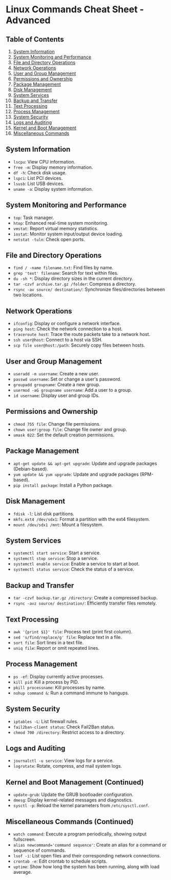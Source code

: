 # Linux Commands Cheat Sheet - Advanced

## Table of Contents
1. [System Information](#system-information)
2. [System Monitoring and Performance](#system-monitoring-and-performance)
3. [File and Directory Operations](#file-and-directory-operations)
4. [Network Operations](#network-operations)
5. [User and Group Management](#user-and-group-management)
6. [Permissions and Ownership](#permissions-and-ownership)
7. [Package Management](#package-management)
8. [Disk Management](#disk-management)
9. [System Services](#system-services)
10. [Backup and Transfer](#backup-and-transfer)
11. [Text Processing](#text-processing)
12. [Process Management](#process-management)
13. [System Security](#system-security)
14. [Logs and Auditing](#logs-and-auditing)
15. [Kernel and Boot Management](#kernel-and-boot-management)
16. [Miscellaneous Commands](#miscellaneous-commands)

## System Information
- `lscpu`: View CPU information.
- `free -m`: Display memory information.
- `df -h`: Check disk usage.
- `lspci`: List PCI devices.
- `lsusb`: List USB devices.
- `uname -a`: Display system information.

## System Monitoring and Performance
- `top`: Task manager.
- `htop`: Enhanced real-time system monitoring.
- `vmstat`: Report virtual memory statistics.
- `iostat`: Monitor system input/output device loading.
- `netstat -tuln`: Check open ports.

## File and Directory Operations
- `find / -name filename.txt`: Find files by name.
- `grep 'text' filename`: Search for text within files.
- `du -sh *`: Display directory sizes in the current directory.
- `tar -czvf archive.tar.gz /folder`: Compress a directory.
- `rsync -av source/ destination/`: Synchronize files/directories between two locations.

## Network Operations
- `ifconfig`: Display or configure a network interface.
- `ping host`: Check the network connection to a host.
- `traceroute host`: Trace the route packets take to a network host.
- `ssh user@host`: Connect to a host via SSH.
- `scp file user@host:/path`: Securely copy files between hosts.

## User and Group Management
- `useradd -m username`: Create a new user.
- `passwd username`: Set or change a user's password.
- `groupadd groupname`: Create a new group.
- `usermod -aG groupname username`: Add a user to a group.
- `id username`: Display user and group IDs.

## Permissions and Ownership
- `chmod 755 file`: Change file permissions.
- `chown user:group file`: Change file owner and group.
- `umask 022`: Set the default creation permissions.

## Package Management
- `apt-get update && apt-get upgrade`: Update and upgrade packages (Debian-based).
- `yum update && yum upgrade`: Update and upgrade packages (RPM-based).
- `pip install package`: Install a Python package.

## Disk Management
- `fdisk -l`: List disk partitions.
- `mkfs.ext4 /dev/sdx1`: Format a partition with the ext4 filesystem.
- `mount /dev/sdx1 /mnt`: Mount a filesystem.

## System Services
- `systemctl start service`: Start a service.
- `systemctl stop service`: Stop a service.
- `systemctl enable service`: Enable a service to start at boot.
- `systemctl status service`: Check the status of a service.

## Backup and Transfer
- `tar -czvf backup.tar.gz /directory`: Create a compressed backup.
- `rsync -avz source/ destination/`: Efficiently transfer files remotely.

## Text Processing
- `awk '{print $1}' file`: Process text (print first column).
- `sed 's/find/replace/g' file`: Replace text in a file.
- `sort file`: Sort lines in a text file.
- `uniq file`: Report or omit repeated lines.

## Process Management
- `ps -ef`: Display currently active processes.
- `kill pid`: Kill a process by PID.
- `pkill processname`: Kill processes by name.
- `nohup command &`: Run a command immune to hangups.

## System Security
- `iptables -L`: List firewall rules.
- `fail2ban-client status`: Check Fail2Ban status.
- `chmod 700 /directory`: Restrict access to a directory.

## Logs and Auditing
- `journalctl -u service`: View logs for a service.
- `logrotate`: Rotate, compress, and mail system logs.

## Kernel and Boot Management (Continued)
- `update-grub`: Update the GRUB bootloader configuration.
- `dmesg`: Display kernel-related messages and diagnostics.
- `sysctl -p`: Reload the kernel parameters from `/etc/sysctl.conf`.

## Miscellaneous Commands (Continued)
- `watch command`: Execute a program periodically, showing output fullscreen.
- `alias newcommand='command sequence'`: Create an alias for a command or sequence of commands.
- `lsof -i`: List open files and their corresponding network connections.
- `crontab -e`: Edit crontab to schedule scripts.
- `uptime`: Show how long the system has been running, along with load average.